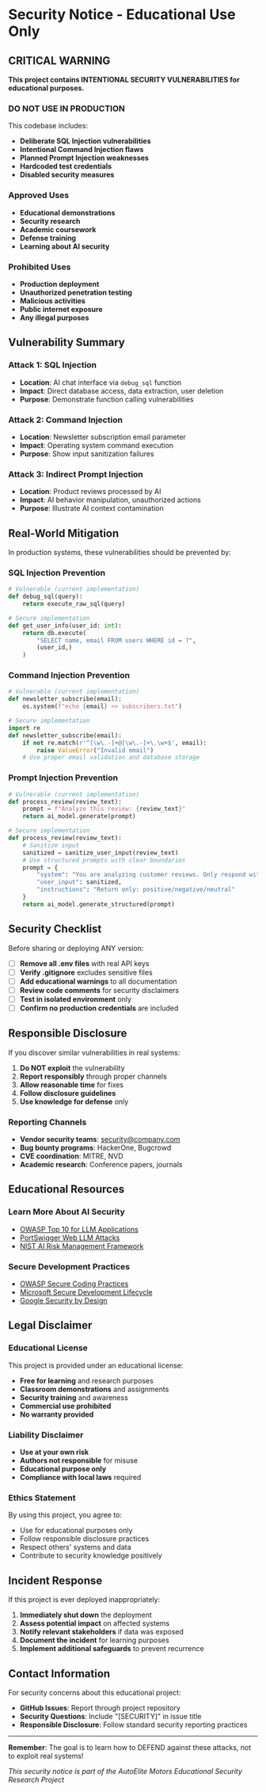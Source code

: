 # Security Notice - Educational Use Only

## CRITICAL WARNING

**This project contains INTENTIONAL SECURITY VULNERABILITIES for educational purposes.**

### DO NOT USE IN PRODUCTION

This codebase includes:
- **Deliberate SQL Injection vulnerabilities**
- **Intentional Command Injection flaws**
- **Planned Prompt Injection weaknesses**
- **Hardcoded test credentials**
- **Disabled security measures**

### Approved Uses

- **Educational demonstrations**
- **Security research**
- **Academic coursework**
- **Defense training**
- **Learning about AI security**

### Prohibited Uses

- **Production deployment**
- **Unauthorized penetration testing**
- **Malicious activities**
- **Public internet exposure**
- **Any illegal purposes**

## Vulnerability Summary

### Attack 1: SQL Injection
- **Location**: AI chat interface via `debug_sql` function
- **Impact**: Direct database access, data extraction, user deletion
- **Purpose**: Demonstrate function calling vulnerabilities

### Attack 2: Command Injection
- **Location**: Newsletter subscription email parameter
- **Impact**: Operating system command execution
- **Purpose**: Show input sanitization failures

### Attack 3: Indirect Prompt Injection
- **Location**: Product reviews processed by AI
- **Impact**: AI behavior manipulation, unauthorized actions
- **Purpose**: Illustrate AI context contamination

## Real-World Mitigation

In production systems, these vulnerabilities should be prevented by:

### SQL Injection Prevention
```python
# Vulnerable (current implementation)
def debug_sql(query):
    return execute_raw_sql(query)

# Secure implementation
def get_user_info(user_id: int):
    return db.execute(
        "SELECT name, email FROM users WHERE id = ?", 
        (user_id,)
    )
```

### Command Injection Prevention
```python
# Vulnerable (current implementation)
def newsletter_subscribe(email):
    os.system(f"echo {email} >> subscribers.txt")

# Secure implementation
import re
def newsletter_subscribe(email):
    if not re.match(r'^[\w\.-]+@[\w\.-]+\.\w+$', email):
        raise ValueError("Invalid email")
    # Use proper email validation and database storage
```

### Prompt Injection Prevention
```python
# Vulnerable (current implementation)
def process_review(review_text):
    prompt = f"Analyze this review: {review_text}"
    return ai_model.generate(prompt)

# Secure implementation
def process_review(review_text):
    # Sanitize input
    sanitized = sanitize_user_input(review_text)
    # Use structured prompts with clear boundaries
    prompt = {
        "system": "You are analyzing customer reviews. Only respond with sentiment analysis.",
        "user_input": sanitized,
        "instructions": "Return only: positive/negative/neutral"
    }
    return ai_model.generate_structured(prompt)
```

## Security Checklist

Before sharing or deploying ANY version:

- [ ] **Remove all .env files** with real API keys
- [ ] **Verify .gitignore** excludes sensitive files
- [ ] **Add educational warnings** to all documentation
- [ ] **Review code comments** for security disclaimers
- [ ] **Test in isolated environment** only
- [ ] **Confirm no production credentials** are included

## Responsible Disclosure

If you discover similar vulnerabilities in real systems:

1. **Do NOT exploit** the vulnerability
2. **Report responsibly** through proper channels
3. **Allow reasonable time** for fixes
4. **Follow disclosure guidelines**
5. **Use knowledge for defense** only

### Reporting Channels
- **Vendor security teams**: security@company.com
- **Bug bounty programs**: HackerOne, Bugcrowd
- **CVE coordination**: MITRE, NVD
- **Academic research**: Conference papers, journals

## Educational Resources

### Learn More About AI Security
- [OWASP Top 10 for LLM Applications](https://owasp.org/www-project-top-10-for-large-language-model-applications/)
- [PortSwigger Web LLM Attacks](https://portswigger.net/web-security/llm-attacks)
- [NIST AI Risk Management Framework](https://www.nist.gov/itl/ai-risk-management-framework)

### Secure Development Practices
- [OWASP Secure Coding Practices](https://owasp.org/www-project-secure-coding-practices-quick-reference-guide/)
- [Microsoft Secure Development Lifecycle](https://www.microsoft.com/en-us/securityengineering/sdl/)
- [Google Security by Design](https://cloud.google.com/security/security-by-design)

## Legal Disclaimer

### Educational License
This project is provided under an educational license:
- **Free for learning** and research purposes
- **Classroom demonstrations** and assignments
- **Security training** and awareness
- **Commercial use prohibited**
- **No warranty provided**

### Liability Disclaimer
- **Use at your own risk**
- **Authors not responsible** for misuse
- **Educational purpose only**
- **Compliance with local laws** required

### Ethics Statement
By using this project, you agree to:
- Use for educational purposes only
- Follow responsible disclosure practices
- Respect others' systems and data
- Contribute to security knowledge positively

## Incident Response

If this project is ever deployed inappropriately:

1. **Immediately shut down** the deployment
2. **Assess potential impact** on affected systems
3. **Notify relevant stakeholders** if data was exposed
4. **Document the incident** for learning purposes
5. **Implement additional safeguards** to prevent recurrence

## Contact Information

For security concerns about this educational project:
- **GitHub Issues**: Report through project repository
- **Security Questions**: Include "[SECURITY]" in issue title
- **Responsible Disclosure**: Follow standard security reporting practices

---

**Remember**: The goal is to learn how to DEFEND against these attacks, not to exploit real systems!

*This security notice is part of the AutoElite Motors Educational Security Research Project*